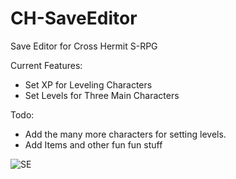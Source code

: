 # CH-SaveEditor
Save Editor for Cross Hermit S-RPG

Current Features:
- Set XP for Leveling Characters
- Set Levels for Three Main Characters

Todo:
- Add the many more characters for setting levels.
- Add Items and other fun fun stuff

 ![SE](https://s3.yuvi.app/GamePreservation/CrossHermit/github-files/chse.jpg)
